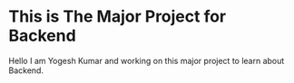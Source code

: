# This is The Major Project for Backend

Hello I am Yogesh Kumar and working on this major project to learn about Backend.
